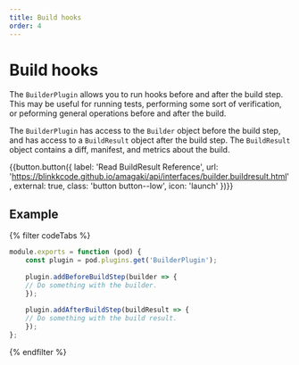 ```yaml
---
title: Build hooks
order: 4
---
```

# Build hooks

The `BuilderPlugin` allows you to run hooks before and after the build step.
This may be useful for running tests, performing some sort of verification, or
peforming general operations before and after the build.

The `BuilderPlugin` has access to the `Builder` object before the build step,
and has access to a `BuildResult` object after the build step. The `BuildResult`
object contains a diff, manifest, and metrics about the build.

{{button.button({
    label: 'Read BuildResult Reference',
    url: 'https://blinkkcode.github.io/amagaki/api/interfaces/builder.buildresult.html',
    external: true,
    class: 'button button--low',
    icon: 'launch'
})}}

## Example

{% filter codeTabs %}
```javascript:title=amagaki.js
module.exports = function (pod) {
    const plugin = pod.plugins.get('BuilderPlugin');
     
    plugin.addBeforeBuildStep(builder => {
    // Do something with the builder.
    });
     
    plugin.addAfterBuildStep(buildResult => {
    // Do something with the build result.
    });
};
```
{% endfilter %}